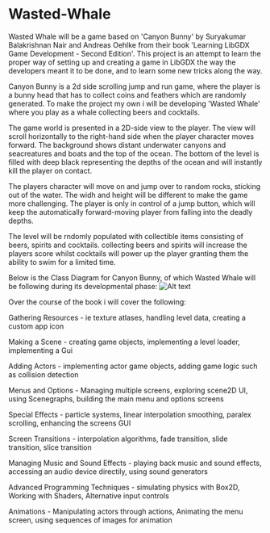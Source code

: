 # Wasted-Whale
Wasted Whale will be a game based on 'Canyon Bunny' by Suryakumar Balakrishnan Nair and Andreas Oehlke from their book 'Learning LibGDX Game Development - Second Edition'. 
This project is an attempt to learn the proper way of setting up and creating a game in LibGDX the way the developers meant it to be done, and to learn some new tricks along the way.

Canyon Bunny is a 2d side scrolling jump and run game, where the player is a bunny head that has to collect coins and feathers which are randomly generated.
To make the project my own i will be developing 'Wasted Whale' where you play as a whale collecting beers and cocktails.

The game world is presented in a 2D-side view to the player. The view will scroll horizontally to the right-hand side when the player character moves forward. The background shows distant underwater canyons and seacreatures and boats and the top of the ocean. The bottom of the level is filled with deep black representing the depths of the ocean and will instantly kill the player on contact.

The players character will move on and jump over to random rocks, sticking out of the water. The widh and height will be different to make the game more challenging. The player is only in control of a jump button, which will keep the automatically forward-moving player from falling into the deadly depths.

The level will be rndomly populated with collectible items consisting of beers, spirits and cocktails. collecting beers and spirits will increase the players score whilst cocktails will power up the player granting them the ability to swim for a limited time.

Below is the Class Diagram for Canyon Bunny, of which Wasted Whale will be following during its developmental phase:
![Alt text](https://www.safaribooksonline.com/library/view/learning-libgdx-game/9781782166047/graphics/6047OS_03_02.jpg)


Over the course of the book i will cover the following:

Gathering Resources - ie texture atlases, handling level data, creating a custom app icon

Making a Scene - creating game objects, implementing a level loader, implementing a Gui

Adding Actors - implementing actor game objects, adding game logic such as collision detection

Menus and Options -  Managing multiple screens, exploring scene2D UI, using Scenegraphs, building the main menu and options screens

Special Effects - particle systems, linear interpolation smoothing, paralex scrolling, enhancing the screens GUI

Screen Transitions - interpolation algorithms, fade transition, slide transition, slice transition

Managing Music and Sound Effects - playing back music and sound effects, accessing an audio device directily, using sound generators

Advanced Programming Techniques - simulating physics with Box2D, Working with Shaders, Alternative input controls

Animations - Manipulating actors through actions, Animating the menu screen, using sequences of images for animation


